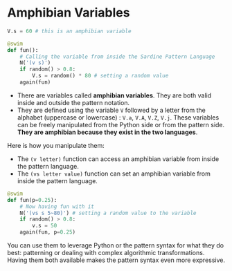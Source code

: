 # Amphibian Variables

```python
V.s = 60 # this is an amphibian variable

@swim
def fun():
    # Calling the variable from inside the Sardine Pattern Language
    N('(v s)')
    if random() > 0.8:
        V.s = random() * 80 # setting a random value
    again(fun)
```

- There are variables called **amphibian variables**. They are both valid inside and outside the pattern notation.
- They are defined using the variable `V` followed by a letter from the alphabet (uppercase or lowercase) : `V.a`, `V.A`, `V.Z`, `V.j`. These variables can be freely manipulated from the Python side or from the pattern side. **They are amphibian because they exist in the two languages**.

Here is how you manipulate them:
- The `(v letter)` function can access an amphibian variable from inside the pattern language. 
- The `(vs letter value)` function can set an amphibian variable from inside the pattern language.
    
```python
@swim
def fun(p=0.25):
    # Now having fun with it
    N('(vs s 5~80)') # setting a random value to the variable
    if random() > 0.8:
        v.s = 50
    again(fun, p=0.25)
```

You can use them to leverage Python or the pattern syntax for what they do best: patterning or dealing with complex algorithmic transformations. Having them both available makes the pattern syntax even more expressive.
